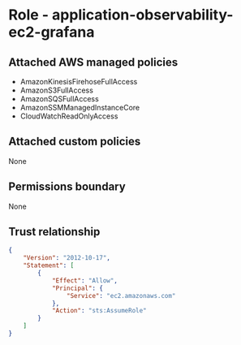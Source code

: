 
# Role - application-observability-ec2-grafana

## Attached AWS managed policies

* AmazonKinesisFirehoseFullAccess
* AmazonS3FullAccess
* AmazonSQSFullAccess
* AmazonSSMManagedInstanceCore
* CloudWatchReadOnlyAccess

## Attached custom policies

None

## Permissions boundary

None

## Trust relationship

```json
{
    "Version": "2012-10-17",
    "Statement": [
        {
            "Effect": "Allow",
            "Principal": {
                "Service": "ec2.amazonaws.com"
            },
            "Action": "sts:AssumeRole"
        }
    ]
}
```
